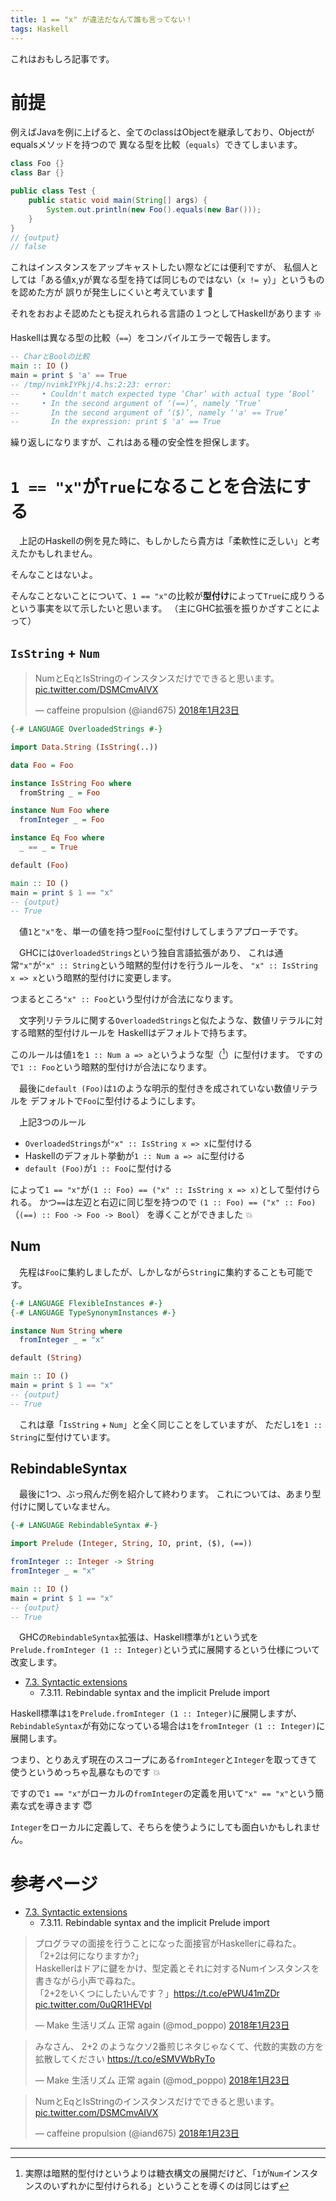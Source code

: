 ```yaml
---
title: 1 == "x" が違法だなんて誰も言ってない！
tags: Haskell
---
```

これはおもしろ記事です。


# 前提
例えばJavaを例に上げると、全てのclassはObjectを継承しており、Objectがequalsメソッドを持つので
異なる型を比較（`equals`）できてしまいます。

```java
class Foo {}
class Bar {}

public class Test {
    public static void main(String[] args) {
        System.out.println(new Foo().equals(new Bar()));
    }
}
// {output}
// false
```

これはインスタンスをアップキャストしたい際などには便利ですが、
私個人としては「ある値x,yが異なる型を持てば同じものではない（`x != y`）」というものを認めた方が
誤りが発生しにくいと考えています :hankey:

それをおおよそ認めたとも捉えれられる言語の１つとしてHaskellがあります :sparkle:

Haskellは異なる型の比較（`==`）をコンパイルエラーで報告します。

```haskell
-- CharとBoolの比較
main :: IO ()
main = print $ 'a' == True
-- /tmp/nvimkIYPkj/4.hs:2:23: error:
--     • Couldn't match expected type ‘Char’ with actual type ‘Bool’
--     • In the second argument of ‘(==)’, namely ‘True’
--       In the second argument of ‘($)’, namely ‘'a' == True’
--       In the expression: print $ 'a' == True
```

繰り返しになりますが、これはある種の安全性を担保します。


# `1 == "x"`が`True`になることを合法にする
　上記のHaskellの例を見た時に、もしかしたら貴方は「柔軟性に乏しい」と考えたかもしれません。

そんなことはないよ。

そんなことないことについて、`1 == "x"`の比較が**型付け**によって`True`に成りうるという事実を以て示したいと思います。
（主にGHC拡張を振りかざすことによって）

## `IsString` + `Num`
<blockquote class="twitter-tweet" data-lang="ja"><p lang="ja" dir="ltr">NumとEqとIsStringのインスタンスだけでできると思います。 <a href="https://t.co/DSMCmvAIVX">pic.twitter.com/DSMCmvAIVX</a></p>&mdash; caffeine propulsion (@iand675) <a href="https://twitter.com/iand675/status/955758784487534593?ref_src=twsrc%5Etfw">2018年1月23日</a></blockquote>
<script async src="https://platform.twitter.com/widgets.js" charset="utf-8"></script>

```haskell
{-# LANGUAGE OverloadedStrings #-}

import Data.String (IsString(..))

data Foo = Foo

instance IsString Foo where
  fromString _ = Foo

instance Num Foo where
  fromInteger _ = Foo

instance Eq Foo where
  _ == _ = True

default (Foo)

main :: IO ()
main = print $ 1 == "x"
-- {output}
-- True
```

　値`1`と`"x"`を、単一の値を持つ型`Foo`に型付けしてしまうアプローチです。

　GHCには`OverloadedStrings`という独自言語拡張があり、
これは通常`"x"`が`"x" :: String`という暗黙的型付けを行うルールを、
`"x" :: IsString x => x`という暗黙的型付けに変更します。

つまるところ`"x" :: Foo`という型付けが合法になります。

　文字列リテラルに関する`OverloadedStrings`と似たような、数値リテラルに対する暗黙的型付けルールを
Haskellはデフォルトで持ちます。

このルールは値`1`を`1 :: Num a => a`というような型（[^1]）に型付けます。
ですので`1 :: Foo`という暗黙的型付けが合法になります。

　最後に`default (Foo)`は`1`のような明示的型付きを成されていない数値リテラルを
デフォルトで`Foo`に型付けるようにします。

　上記3つのルール

- `OverloadedStrings`が`"x" :: IsString x => x`に型付ける
- Haskellのデフォルト挙動が`1 :: Num a => a`に型付ける
- `default (Foo)`が`1 :: Foo`に型付ける

によって`1 == "x"`が`(1 :: Foo) == ("x" :: IsString x => x)`として型付けられる。
かつ`==`は左辺と右辺に同じ型を持つので
`(1 :: Foo) == ("x" :: Foo)`（`(==) :: Foo -> Foo -> Bool`）
を導くことができました :boom:


## Num
　先程は`Foo`に集約しましたが、しかしながら`String`に集約することも可能です。

```haskell
{-# LANGUAGE FlexibleInstances #-}
{-# LANGUAGE TypeSynonymInstances #-}

instance Num String where
  fromInteger _ = "x"

default (String)

main :: IO ()
main = print $ 1 == "x"
-- {output}
-- True
```

　これは章「`IsString` + `Num`」と全く同じことをしていますが、
ただし`1`を`1 :: String`に型付けています。


## RebindableSyntax
　最後に1つ、ぶっ飛んだ例を紹介して終わります。
これについては、あまり型付けに関していなません。

```haskell
{-# LANGUAGE RebindableSyntax #-}

import Prelude (Integer, String, IO, print, ($), (==))

fromInteger :: Integer -> String
fromInteger _ = "x"

main :: IO ()
main = print $ 1 == "x"
-- {output}
-- True
```

　GHCの`RebindableSyntax`拡張は、Haskell標準が`1`という式を`Prelude.fromInteger (1 :: Integer)`という式に展開するという仕様について改変します。

- [7.3. Syntactic extensions](https://downloads.haskell.org/~ghc/7.2.1/docs/html/users_guide/syntax-extns.html)
    - 7.3.11. Rebindable syntax and the implicit Prelude import

Haskell標準は`1`を`Prelude.fromInteger (1 :: Integer)`に展開しますが、
`RebindableSyntax`が有効になっている場合は`1`を`fromInteger (1 :: Integer)`に展開します。

つまり、とりあえず現在のスコープにある`fromInteger`と`Integer`を取ってきて使うというめっちゃ乱暴なものです :boom:

ですので`1 == "x"`がローカルの`fromInteger`の定義を用いて`"x" == "x"`という簡素な式を導きます :innocent:

`Integer`をローカルに定義して、そちらを使うようにしても面白いかもしれません。


# 参考ページ

- [7.3. Syntactic extensions](https://downloads.haskell.org/~ghc/7.2.1/docs/html/users_guide/syntax-extns.html)
    - 7.3.11. Rebindable syntax and the implicit Prelude import

<blockquote class="twitter-tweet" data-lang="ja"><p lang="ja" dir="ltr">プログラマの面接を行うことになった面接官がHaskellerに尋ねた。<br>「2+2は何になりますか?」<br>Haskellerはドアに鍵をかけ、型定義とそれに対するNumインスタンスを書きながら小声で尋ねた。<br>「2+2をいくつにしたいんです？」<a href="https://t.co/ePWU41mZDr">https://t.co/ePWU41mZDr</a> <a href="https://t.co/0uQR1HEVpl">pic.twitter.com/0uQR1HEVpl</a></p>&mdash; Make 生活リズム 正常 again (@mod_poppo) <a href="https://twitter.com/mod_poppo/status/955685593471705088?ref_src=twsrc%5Etfw">2018年1月23日</a></blockquote>
<script async src="https://platform.twitter.com/widgets.js" charset="utf-8"></script>

<blockquote class="twitter-tweet" data-lang="ja"><p lang="ja" dir="ltr">みなさん、 2+2 のようなクソ2番煎じネタじゃなくて、代数的実数の方を拡散してください <a href="https://t.co/eSMVWbRyTo">https://t.co/eSMVWbRyTo</a></p>&mdash; Make 生活リズム 正常 again (@mod_poppo) <a href="https://twitter.com/mod_poppo/status/955716537683341312?ref_src=twsrc%5Etfw">2018年1月23日</a></blockquote>
<script async src="https://platform.twitter.com/widgets.js" charset="utf-8"></script>

<blockquote class="twitter-tweet" data-lang="ja"><p lang="ja" dir="ltr">NumとEqとIsStringのインスタンスだけでできると思います。 <a href="https://t.co/DSMCmvAIVX">pic.twitter.com/DSMCmvAIVX</a></p>&mdash; caffeine propulsion (@iand675) <a href="https://twitter.com/iand675/status/955758784487534593?ref_src=twsrc%5Etfw">2018年1月23日</a></blockquote>
<script async src="https://platform.twitter.com/widgets.js" charset="utf-8"></script>

- - -

[^1]: 実際は暗黙的型付けというよりは糖衣構文の展開だけど、「`1`が`Num`インスタンスのいずれかに型付けられる」ということを導くのは同じはず
